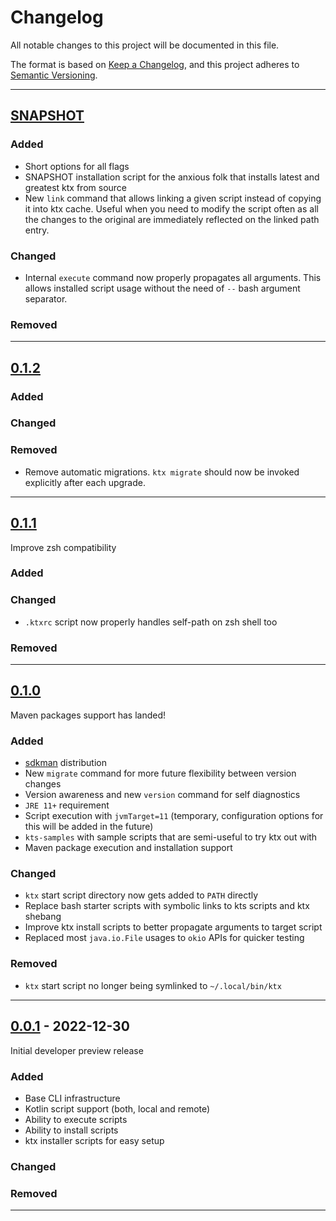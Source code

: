 # Changelog

All notable changes to this project will be documented in this file.

The format is based on [Keep a Changelog](https://keepachangelog.com/en/1.0.0/),
and this project adheres to [Semantic Versioning](https://semver.org/spec/v2.0.0.html).

---

## [SNAPSHOT]

### Added

- Short options for all flags
- SNAPSHOT installation script for the anxious folk that installs latest and greatest ktx from
  source
- New `link` command that allows linking a given script instead of copying it into ktx cache. Useful when you need to
  modify the script often as all the changes to the original are immediately reflected on the linked path entry.

### Changed

- Internal `execute` command now properly propagates all arguments. This allows installed script
  usage without the need of `--` bash argument separator.

### Removed

---

## [0.1.2]

### Added

### Changed

### Removed

- Remove automatic migrations. `ktx migrate` should now be invoked explicitly after each upgrade.

---

## [0.1.1]

Improve zsh compatibility

### Added

### Changed

- `.ktxrc` script now properly handles self-path on zsh shell too

### Removed

---

## [0.1.0]

Maven packages support has landed!

### Added

- [sdkman](https://sdkman.io) distribution
- New `migrate` command for more future flexibility between version changes
- Version awareness and new `version` command for self diagnostics
- `JRE 11+` requirement
- Script execution with `jvmTarget=11` (temporary, configuration options for this will be added in
  the future)
- `kts-samples` with sample scripts that are semi-useful to try ktx out with
- Maven package execution and installation support

### Changed

- `ktx` start script directory now gets added to `PATH` directly
- Replace bash starter scripts with symbolic links to kts scripts and ktx shebang
- Improve ktx install scripts to better propagate arguments to target script
- Replaced most `java.io.File` usages to `okio` APIs for quicker testing

### Removed

- `ktx` start script no longer being symlinked to `~/.local/bin/ktx`

---

## [0.0.1] - 2022-12-30

Initial developer preview release

### Added

- Base CLI infrastructure
- Kotlin script support (both, local and remote)
- Ability to execute scripts
- Ability to install scripts
- ktx installer scripts for easy setup

### Changed

### Removed

---

[SNAPSHOT]: https://github.com/mpetuska/ktx/compare/0.1.2...HEAD

[0.1.2]: https://github.com/mpetuska/ktx/compare/0.1.1...0.1.2

[0.1.1]: https://github.com/mpetuska/ktx/compare/0.1.0...0.1.1

[0.1.0]: https://github.com/mpetuska/ktx/compare/0.0.1...0.1.0

[0.0.1]: https://github.com/mpetuska/ktx/releases/tag/0.0.1
